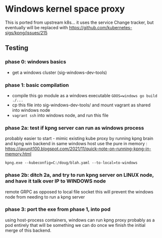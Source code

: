 # Windows kernel space proxy

This is ported from upstream k8s... it uses the service Change tracker, but
eventually will be replaced with https://github.com/kubernetes-sigs/kpng/issues/215

## Testing

### phase 0: windows basics

- get a windows cluster (sig-windows-dev-tools)

### phase 1: basic compilation 
- compile this go module as a windows executable `GOOS=windows go build ./...`
- cp this file into sig-windows-dev-tools/ and mount vagrant as shared into windows node
- `vagrant ssh` into windows node, and run this file

### phase 2a: test if kpng server can run as windows process

probably easier to start - mimic existing kube proxy by running kpng brain and kpng win backend in same windows
host use the pure in memory : https://jayunit100.blogspot.com/2021/11/quick-note-on-running-kpng-in-memory.html


```
kpng.exe --kubeconfig=C:/doug/blah.yaml --to-local=to-windows
```
### phase 2b: ditch 2a, and try to run kpng server on LINUX node, and have it talk over IP to WINDOWS node

remote GRPC as opposed to local file socket this will prevent the windows node
from needing to run a kpng server

### phase 3: port the exe from phase 1, into pod

using host-process containers, windows can run kpng proxy probably as a pod entirely
that will be something we can do once we finish the initial merge of this backend.





